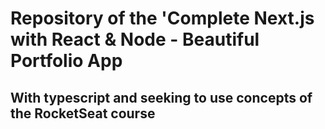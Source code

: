 # Repository of the 'Complete Next.js with React & Node - Beautiful Portfolio App
## With typescript and seeking to use concepts of the RocketSeat course
